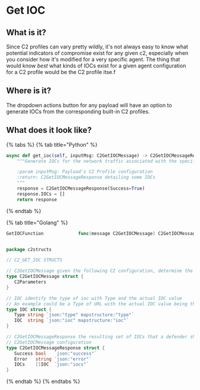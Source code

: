 # Get IOC

## What is it?

Since C2 profiles can vary pretty wildly, it's not always easy to know what potential indicators of compromise exist for any given c2, especially when you consider how it's modified for a very specific agent. The thing that would know _best_ what kinds of IOCs exist for a given agent configuration for a C2 profile would be the C2 profile itse.f



## Where is it?

The dropdown actions button for any payload will have an option to generate IOCs from the corresponding built-in C2 profiles.



## What does it look like?



{% tabs %}
{% tab title="Python" %}


```python
async def get_ioc(self, inputMsg: C2GetIOCMessage) -> C2GetIOCMessageResponse:
    """Generate IOCs for the network traffic associated with the specified c2 configuration

    :param inputMsg: Payload's C2 Profile configuration
    :return: C2GetIOCMessageResponse detailing some IOCs
    """
    response = C2GetIOCMessageResponse(Success=True)
    response.IOCs = []
    return response
```
{% endtab %}

{% tab title="Golang" %}


```go
GetIOCFunction             func(message C2GetIOCMessage) C2GetIOCMessageResponse
```

```go

package c2structs

// C2_GET_IOC STRUCTS

// C2GetIOCMessage given the following C2 configuration, determine the IOCs that a defender should look for
type C2GetIOCMessage struct {
   C2Parameters
}

// IOC identify the type of ioc with Type and the actual IOC value
// An example could be a Type of URL with the actual IOC value being the configured callback URL with URI parameters
type IOC struct {
   Type string `json:"type" mapstructure:"type"`
   IOC  string `json:"ioc" mapstructure:"ioc"`
}

// C2GetIOCMessageResponse the resulting set of IOCs that a defender should look out for based on the
// C2GetIOCMessage configuration
type C2GetIOCMessageResponse struct {
   Success bool   `json:"success"`
   Error   string `json:"error"`
   IOCs    []IOC  `json:"iocs"`
}
```


{% endtab %}
{% endtabs %}
